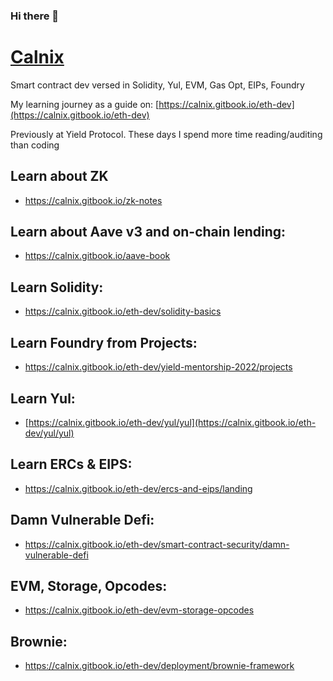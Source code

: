 ### Hi there 👋

# [Calnix](https://twitter.com/cal_nix)

Smart contract dev versed in Solidity, Yul, EVM, Gas Opt, EIPs, Foundry

My learning journey as a guide on: [https://calnix.gitbook.io/eth-dev](https://calnix.gitbook.io/eth-dev)

Previously at Yield Protocol. These days I spend more time reading/auditing than coding

## Learn about ZK
- https://calnix.gitbook.io/zk-notes
  
## Learn about Aave v3 and on-chain lending:
- https://calnix.gitbook.io/aave-book

## Learn Solidity:
- https://calnix.gitbook.io/eth-dev/solidity-basics

## Learn Foundry from Projects:
- https://calnix.gitbook.io/eth-dev/yield-mentorship-2022/projects

## Learn Yul:
- [https://calnix.gitbook.io/eth-dev/yul/yul](https://calnix.gitbook.io/eth-dev/yul/yul)

## Learn ERCs & EIPS:
- https://calnix.gitbook.io/eth-dev/ercs-and-eips/landing

## Damn Vulnerable Defi:
- https://calnix.gitbook.io/eth-dev/smart-contract-security/damn-vulnerable-defi

## EVM, Storage, Opcodes:
- https://calnix.gitbook.io/eth-dev/evm-storage-opcodes

## Brownie:
- https://calnix.gitbook.io/eth-dev/deployment/brownie-framework
